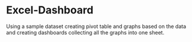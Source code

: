 # Excel-Dashboard
Using a sample dataset creating pivot table and graphs based on the data and creating dashboards collecting all the graphs into one sheet.
